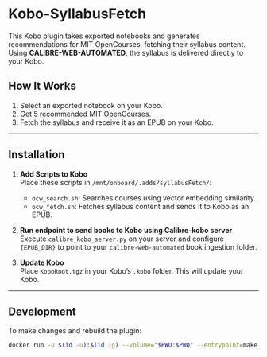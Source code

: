# Kobo-SyllabusFetch

This Kobo plugin takes exported notebooks and generates recommendations for MIT OpenCourses, fetching their syllabus content. Using **CALIBRE-WEB-AUTOMATED**, the syllabus is delivered directly to your Kobo. 

## How It Works
1. Select an exported notebook on your Kobo.
2. Get 5 recommended MIT OpenCourses.
3. Fetch the syllabus and receive it as an EPUB on your Kobo.

---

## Installation

1. **Add Scripts to Kobo**  
   Place these scripts in `/mnt/onboard/.adds/syllabusFetch/`:
   - `ocw_search.sh`: Searches courses using vector embedding similarity.
   - `ocw_fetch.sh`: Fetches syllabus content and sends it to Kobo as an EPUB.

2. **Run endpoint to send books to Kobo using Calibre-kobo server**  
   Execute `calibre_kobo_server.py` on your server and configure `{EPUB_DIR}` to point to your `calibre-web-automated` book ingestion folder.

3. **Update Kobo**  
   Place `KoboRoot.tgz` in your Kobo’s `.kobo` folder. This will update your Kobo.

---

## Development

To make changes and rebuild the plugin:
```bash
docker run -u $(id -u):$(id -g) --volume="$PWD:$PWD" --entrypoint=make --workdir="$PWD" --env=HOME --rm -it ghcr.io/pgaskin/nickeltc:1 NAME=SyllabusFetch
